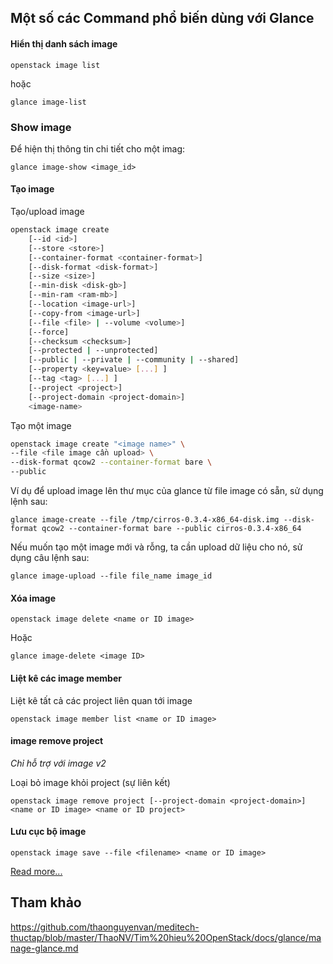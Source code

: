 ## Một số các Command phổ biến dùng với Glance

#### Hiển thị danh sách image

	openstack image list 

hoặc 

	glance image-list

### Show image

Để hiện thị thông tin chi tiết cho một imag:

	glance image-show <image_id>


#### Tạo image

Tạo/upload image

```sh
openstack image create
    [--id <id>]
    [--store <store>]
    [--container-format <container-format>]
    [--disk-format <disk-format>]
    [--size <size>]
    [--min-disk <disk-gb>]
    [--min-ram <ram-mb>]
    [--location <image-url>]
    [--copy-from <image-url>]
    [--file <file> | --volume <volume>]
    [--force]
    [--checksum <checksum>]
    [--protected | --unprotected]
    [--public | --private | --community | --shared]
    [--property <key=value> [...] ]
    [--tag <tag> [...] ]
    [--project <project>]
    [--project-domain <project-domain>]
    <image-name>
```

Tạo một image

```sh
openstack image create "<image name>" \
--file <file image cần upload> \
--disk-format qcow2 --container-format bare \
--public
```

Ví dụ để upload image lên thư mục của glance từ file image có sẵn, sử dụng lệnh sau:

	glance image-create --file /tmp/cirros-0.3.4-x86_64-disk.img --disk-format qcow2 --container-format bare --public cirros-0.3.4-x86_64

Nếu muốn tạo một image mới và rỗng, ta cần upload dữ liệu cho nó, sử dụng câu lệnh sau:

	glance image-upload --file file_name image_id



#### Xóa image

	openstack image delete <name or ID image>

Hoặc 

	glance image-delete <image ID>


#### Liệt kê các image member

Liệt kê tất cả các project liên quan tới image

	openstack image member list <name or ID image>

#### image remove project

*Chỉ hỗ trợ với image v2*

Loại bỏ image khỏi project (sự liên kết)

	openstack image remove project [--project-domain <project-domain>] <name or ID image> <name or ID project>

#### Lưu cục bộ image 

	openstack image save --file <filename> <name or ID image>

[Read more...](https://docs.openstack.org/python-openstackclient/latest/cli/command-objects/image.html)

## Tham khảo

https://github.com/thaonguyenvan/meditech-thuctap/blob/master/ThaoNV/Tim%20hieu%20OpenStack/docs/glance/manage-glance.md




